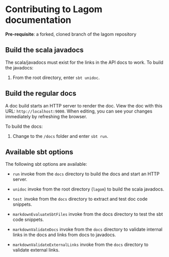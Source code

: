 Contributing to Lagom documentation
===================================

**Pre-requisite**: a forked, cloned branch of the lagom repository

Build the scala javadocs
------------------------

The scala/javadocs must exist for the links in the API docs to work. To build
the javadocs:

1.  From the root directory, enter `sbt unidoc`.

Build the regular docs
----------------------

A doc build starts an HTTP server to render the doc. View the doc with this URL:
`http://localhost:9000`. When editing, you can see your changes immediately by
refreshing the browser.

To build the docs:

1.  Change to the `/docs` folder and enter `sbt run`.

Available sbt options
---------------------

The following sbt options are available:

-   `run` invoke from the `docs` directory to build the docs and start an HTTP
    server.

-   `unidoc` invoke from the root directory (`lagom`) to build the scala
    javadocs.

-   `test `invoke from the `docs` directory to extract and test doc code
    snippets.

-   `markdownEvaluateSbtFiles` invoke from the docs directory to test the sbt
    code snippets.

-   `markdownValidateDocs` invoke from the `docs` directory to validate internal
    links in the docs and links from docs to javadocs.

-   `markdownValidateExternalLinks` invoke from the `docs` directory to validate
    external links.
